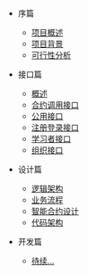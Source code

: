 * 序篇
  * [项目概述](overview/overview_01.md)
  * [项目背景](overview/overview_02.md)
  * [可行性分析](overview/overview_03.md)
  
* 接口篇
  
  * [概述](api/api_00.md)
  * [合约调用接口](api/api_01.md)
  * [公用接口](api/api_02.md)
  * [注册登录接口](api/api_03.md)
  * [学习者接口](api/api_04.md)
  * [组织接口](api/api_05.md)
  
* 设计篇
  * [逻辑架构](design/design_01.md)
  * [业务流程](design/design_02.md)
  * [智能合约设计](design/design_03.md)
  * [代码架构](design/design_04.md)
  
* 开发篇

  * [待续...](develop/develop_01.md)

  